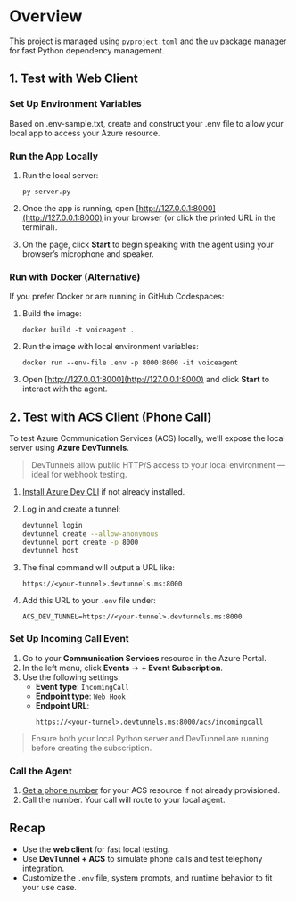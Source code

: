 # Overview
This project is managed using `pyproject.toml` and the [`uv`](https://github.com/astral-sh/uv) package manager for fast Python dependency management.

## 1. Test with Web Client

### Set Up Environment Variables
Based on .env-sample.txt, create and construct your .env file to allow your local app to access your Azure resource.

### Run the App Locally
1. Run the local server:

    ```shell
    py server.py
    ```

3. Once the app is running, open [http://127.0.0.1:8000](http://127.0.0.1:8000) in your browser (or click the printed URL in the terminal).

4. On the page, click **Start** to begin speaking with the agent using your browser’s microphone and speaker.

### Run with Docker (Alternative)

If you prefer Docker or are running in GitHub Codespaces:

1. Build the image:

    ```
    docker build -t voiceagent .
    ```

2. Run the image with local environment variables:

    ```
    docker run --env-file .env -p 8000:8000 -it voiceagent
    ```
3. Open [http://127.0.0.1:8000](http://127.0.0.1:8000) and click **Start** to interact with the agent.

## 2. Test with ACS Client (Phone Call)

To test Azure Communication Services (ACS) locally, we’ll expose the local server using **Azure DevTunnels**.

> DevTunnels allow public HTTP/S access to your local environment — ideal for webhook testing.

1. [Install Azure Dev CLI](https://learn.microsoft.com/en-us/azure/developer/dev-tunnels/overview) if not already installed.

2. Log in and create a tunnel:

    ```bash
    devtunnel login
    devtunnel create --allow-anonymous
    devtunnel port create -p 8000
    devtunnel host
    ```

3. The final command will output a URL like:

    ```
    https://<your-tunnel>.devtunnels.ms:8000
    ```

4. Add this URL to your `.env` file under:

    ```
    ACS_DEV_TUNNEL=https://<your-tunnel>.devtunnels.ms:8000
    ```

### Set Up Incoming Call Event

1. Go to your **Communication Services** resource in the Azure Portal.
2. In the left menu, click **Events** → **+ Event Subscription**.
3. Use the following settings:
   - **Event type**: `IncomingCall`
   - **Endpoint type**: `Web Hook`
   - **Endpoint URL**:  
     ```
     https://<your-tunnel>.devtunnels.ms:8000/acs/incomingcall
     ```

> Ensure both your local Python server and DevTunnel are running before creating the subscription.

### Call the Agent

1. [Get a phone number](https://learn.microsoft.com/en-us/azure/communication-services/quickstarts/telephony/get-phone-number?tabs=windows&pivots=platform-azp-new) for your ACS resource if not already provisioned.
2. Call the number. Your call will route to your local agent.

## Recap

- Use the **web client** for fast local testing.
- Use **DevTunnel + ACS** to simulate phone calls and test telephony integration.
- Customize the `.env` file, system prompts, and runtime behavior to fit your use case.
